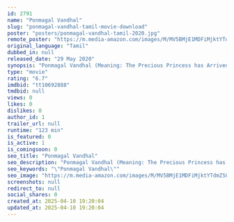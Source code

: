 ```yaml
---
id: 2791
name: "Ponmagal Vandhal"
slug: "ponmagal-vandhal-tamil-movie-download"
poster: "posters/ponmagal-vandhal-tamil-2020.jpg"
remote_poster: "https://m.media-amazon.com/images/M/MV5BMjE1MDFiMjktYTdmZS00OThkLTlkMGMtNmJjYmE0MDNjMTIxXkEyXkFqcGc@._V1_SX300.jpg"
original_language: "Tamil"
dubbed_in: null
released_date: "29 May 2020"
synopsis: "Ponmagal Vandhal (Meaning: The Precious Princess has Arrived) is a courtroom drama that takes place in Ooty. Jyotika plays the lead in the film alongside various other veteran actors playing important roles."
type: "movie"
rating: "6.7"
imdbid: "tt10692888"
tmdbid: null
views: 0
likes: 0
dislikes: 0
author_id: 1
trailer_url: null
runtime: "123 min"
is_featured: 0
is_active: 1
is_comingsoon: 0
seo_title: "Ponmagal Vandhal"
seo_description: "Ponmagal Vandhal (Meaning: The Precious Princess has Arrived) is a courtroom drama that takes place in Ooty. Jyotika plays the lead in the film alongside various other veteran actors playing important roles."
seo_keywords: "\"Ponmagal Vandhal\""
seo_image: "https://m.media-amazon.com/images/M/MV5BMjE1MDFiMjktYTdmZS00OThkLTlkMGMtNmJjYmE0MDNjMTIxXkEyXkFqcGc@._V1_SX300.jpg"
screenshots: null
redirect_to: null
social_shares: 0
created_at: 2025-04-10 19:20:04
updated_at: 2025-04-10 19:20:04
---
```


